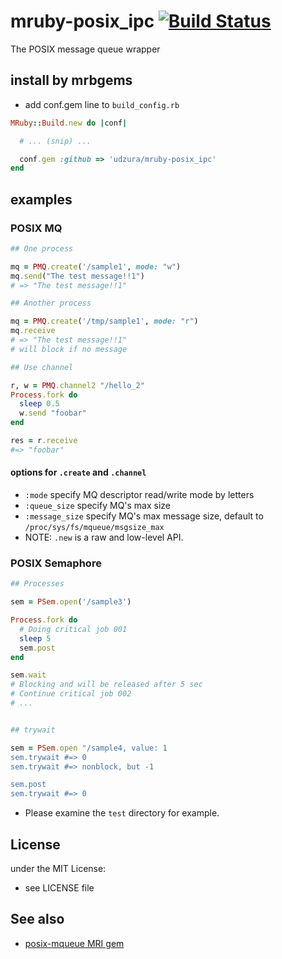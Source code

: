 # mruby-posix_ipc   [![Build Status](https://travis-ci.org/udzura/mruby-posix_ipc.svg?branch=master)](https://travis-ci.org/udzura/mruby-posix_ipc)

The POSIX message queue wrapper


## install by mrbgems

- add conf.gem line to `build_config.rb`

```ruby
MRuby::Build.new do |conf|

  # ... (snip) ...

  conf.gem :github => 'udzura/mruby-posix_ipc'
end
```

## examples

### POSIX MQ

```ruby
## One process

mq = PMQ.create('/sample1', mode: "w")
mq.send("The test message!!1")
# => "The test message!!1"

## Another process

mq = PMQ.create('/tmp/sample1', mode: "r")
mq.receive
# => "The test message!!1"
# will block if no message

## Use channel

r, w = PMQ.channel2 "/hello_2"
Process.fork do
  sleep 0.5
  w.send "foobar"
end

res = r.receive
#=> "foobar"
```

#### options for `.create` and `.channel`

* `:mode` specify MQ descriptor read/write mode by letters
* `:queue_size` specify MQ's max size
* `:message_size` specify MQ's max message size, default to `/proc/sys/fs/mqueue/msgsize_max`
* NOTE: `.new` is a raw and low-level API.

### POSIX Semaphore

```ruby
## Processes

sem = PSem.open('/sample3')

Process.fork do
  # Doing critical job 001
  sleep 5
  sem.post
end

sem.wait
# Blocking and will be released after 5 sec
# Continue critical job 002
# ...


## trywait

sem = PSem.open "/sample4, value: 1
sem.trywait #=> 0
sem.trywait #=> nonblock, but -1

sem.post
sem.trywait #=> 0
```

* Please examine the `test` directory for example.

## License

under the MIT License:

- see LICENSE file

## See also

- [posix-mqueue MRI gem](https://github.com/Sirupsen/posix-mqueue)

